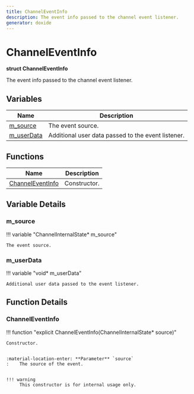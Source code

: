 ```yaml
---
title: ChannelEventInfo
description: The event info passed to the channel event listener.
generator: doxide
---
```



# ChannelEventInfo

**struct  ChannelEventInfo**


The event info passed to the channel event listener.


    


## Variables

| Name | Description |
| ---- | ----------- |
| [m_source](#m_source) | The event source.  |
| [m_userData](#m_userData) | Additional user data passed to the event listener.  |

## Functions

| Name | Description |
| ---- | ----------- |
| [ChannelEventInfo](#ChannelEventInfo) | Constructor. |

## Variable Details

### m_source<a name="m_source"></a>

!!! variable "ChannelInternalState&#42; m_source"

    
    The event source.
             
    
    
    

### m_userData<a name="m_userData"></a>

!!! variable "void&#42; m_userData"

    
    Additional user data passed to the event listener.
             
    
    
    

## Function Details

### ChannelEventInfo<a name="ChannelEventInfo"></a>
!!! function "explicit ChannelEventInfo(ChannelInternalState&#42; source)"

    
    Constructor.
    
    
    :material-location-enter: **Parameter** `source`
    :    The source of the event.
    
    
    !!! warning
         This constructor is for internal usage only.
                
    

